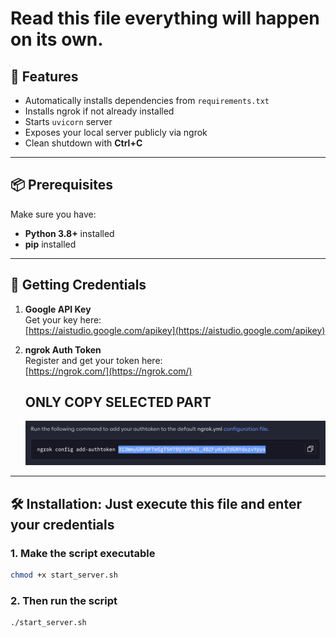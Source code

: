 # Read this file everything will happen on its own.

## 🚀 Features
- Automatically installs dependencies from `requirements.txt`
- Installs ngrok if not already installed
- Starts `uvicorn` server
- Exposes your local server publicly via ngrok
- Clean shutdown with **Ctrl+C**
---

## 📦 Prerequisites
Make sure you have:
- **Python 3.8+** installed
- **pip** installed

---


## 🔑 Getting Credentials
1. **Google API Key**  
   Get your key here:  
   [https://aistudio.google.com/apikey](https://aistudio.google.com/apikey)

2. **ngrok Auth Token**  
   Register and get your token here:  
   [https://ngrok.com/](https://ngrok.com/)

   ## ONLY COPY SELECTED PART
   ![ngrog screenshot](ngrok_ss.png)

---

## 🛠️ Installation: Just execute this file and enter your credentials

### 1. Make the script executable
```bash
chmod +x start_server.sh
```

### 2. Then run the script 
```bash
./start_server.sh
```







